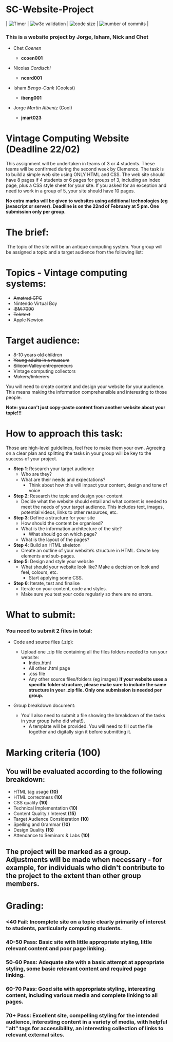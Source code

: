 # SC-Website-Project
| ![Timer](https://img.shields.io/date/1614013200?label=Turn%20In%20Time%3A) | ![w3c validation](https://img.shields.io/w3c-validation/default?preset=HTML&targetUrl=https%3A%2F%2Fgithub.com%2Fkodokoto%2FSC-Website-Project) | ![code size](https://img.shields.io/github/languages/code-size/kodokoto/SC-Website-Project) | ![number of commits](https://img.shields.io/github/commit-activity/w/kodokoto/SC-Website-Project) |
### This is a website project by Jorge, Isham, Nick and Chet
- Chet *Coenen*
	- **ccoen001**

- Nicolas *Cordischi*
	- **ncord001**

- Isham *Bengo-Cank* (Coolest)
	- **ibeng001**

- Jorge *Martin Albeniz* (Cool)
	- **jmart023**

# Vintage Computing Website (Deadline 22/02)
This assignment will be undertaken in teams of 3 or 4 students. These teams will be confirmed during the second week by Clemence.
The task is to build a simple web site using ONLY HTML and CSS. The web site should have 8 pages if 4 students or 6 pages for groups of 3, including an index page, plus a CSS style sheet for your site.
If you asked for an exception and need to work in a group of 5, your site should have 10 pages.

**No extra marks will be given to websites using additional technologies (eg javascript or server).
Deadline is on the 22nd of February at 5 pm. One submission only per group.**
 
# The brief:
 The topic of the site will be an antique computing system. Your group will be assigned a topic and a target audience from the following list:
# Topics - Vintage computing systems:
- ~~Amstrad CPC~~
- Nintendo Virtual Boy
- ~~IBM 7090~~
- ~~Teletext~~
- ~~Apple Newton~~
# Target audience:
- ~~8-10 years old children~~
- ~~Young adults in a museum~~
- ~~Silicon Valley entrepreneurs~~
- Vintage computing collectors
- ~~Makers/tinkerers~~

You will need to create content and design your website for your audience. This means making the information comprehensible and interesting to those people.

**Note: you can’t just copy-paste content from another website about your topic!!!** 
 
# How to approach this task:
Those are high-level guidelines, feel free to make them your own. Agreeing on a clear plan and splitting the tasks in your group will be key to the success of your project.
- **Step 1**: Research your target audience
	- Who are they? 
  - What are their needs and expectations?
	- Think about how this will impact your content, design and tone of voice
- **Step 2**: Research the topic and design your content
  - Decide what the website should entail and what content is needed to meet the needs of your target audience. This includes text, images, potential videos, links to other resources, etc.
- **Step 3**: Define a structure for your site
	- How should the content be organised? 
  - What is the information architecture of the site?
	- What should go on which page? 
  - What is the layout of the pages? 
- **Step 4**: Build an HTML skeleton
	- Create an outline of your website’s structure in HTML. Create key elements and sub-pages.
- **Step 5**: Design and style your website
	- What should your website look like? Make a decision on look and feel, colours, etc. 
	   - Start applying some CSS.
- **Step 6**: Iterate, test and finalise
	- Iterate on your content, code and styles. 
     - Make sure you test your code regularly so there are no errors.
 
# What to submit:
### You need to submit 2 files in total:
- Code and source files (.zip):
  - Upload one .zip file containing all the files folders needed to run your website:
	  - Index.html
	  - All other .html page
	  - .css file
	  - Any other source files/folders (eg images)
**If your website uses a specific folder structure, please make sure to include the same structure in your .zip file. Only one submission is needed per group.**

- Group breakdown document:
  - You'll also need to submit a file showing the breakdown of the tasks in your group (who did what!). 
    - A template will be provided. You will need to fill out the file together and digitally sign it before submitting it.
	  
# Marking criteria (100)
## You will be evaluated according to the following breakdown:
- HTML tag usage **(10)**
- HTML correctness **(10)**
- CSS quality **(10)**
- Technical Implementation **(10)**
- Content Quality / Interest **(15)**
- Target Audience Consideration **(10)**
- Spelling and Grammar **(10)**
- Design Quality **(15)**
- Attendance to Seminars & Labs **(10)**

## The project will be marked as a group. Adjustments will be made when necessary - **for example**, for individuals who didn't contribute to the project to the extent than other group members.

# Grading:
### <40 Fail: Incomplete site on a topic clearly primarily of interest to students, particularly computing students.
### 40-50 Pass: Basic site with little appropriate styling, little relevant content and poor page linking. 
### 50-60 Pass: Adequate site with a basic attempt at appropriate styling, some basic relevant content and required page linking. 
### 60-70 Pass: Good site with appropriate styling, interesting content, including various media and complete linking to all pages. 
### 70+ Pass: Excellent site, compelling styling for the intended audience, interesting content in a variety of media, with helpful "alt" tags for accessibility, an interesting collection of links to relevant external sites.
